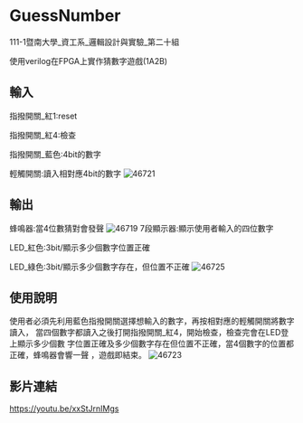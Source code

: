 # GuessNumber

111-1暨南大學_資工系_邏輯設計與實驗_第二十組

使用verilog在FPGA上實作猜數字遊戲(1A2B)

## 輸入

指撥開關_紅1:reset

指撥開關_紅4:檢查

指撥開關_藍色:4bit的數字

輕觸開關:讀入相對應4bit的數字
![46721](https://user-images.githubusercontent.com/122252274/211468765-3e7bf629-037d-4e48-80ef-cf9f796d59d9.png)
## 輸出

蜂鳴器:當4位數猜對會發聲
![46719](https://user-images.githubusercontent.com/122252274/211470450-68dd5155-1b73-4fa2-a2ad-4744da6ce103.png)
7段顯示器:顯示使用者輸入的四位數字

LED_紅色:3bit/顯示多少個數字位置正確

LED_綠色:3bit/顯示多少個數字存在，但位置不正確
![46725](https://user-images.githubusercontent.com/122252274/211549241-c4d780d7-64bd-47e3-8a7a-f502748ca201.png)

## 使用說明

使用者必須先利用藍色指撥開關選擇想輸入的數字，再按相對應的輕觸開關將數字讀入，
當四個數字都讀入之後打開指撥開關_紅4，開始檢查，檢查完會在LED登上顯示多少個數
字位置正確及多少個數字存在但位置不正確，當4個數字的位置都正確，蜂鳴器會響一聲
，遊戲即結束。
![46723](https://user-images.githubusercontent.com/122252274/211468867-b94dd728-2f78-4695-a97c-7f2d947f179a.jpg)

## 影片連結

https://youtu.be/xxStJrnIMgs

